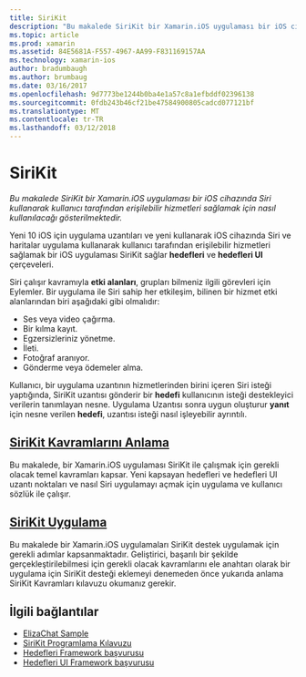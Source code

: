 ```yaml
---
title: SiriKit
description: "Bu makalede SiriKit bir Xamarin.iOS uygulaması bir iOS cihazında Siri kullanarak kullanıcı tarafından erişilebilir hizmetleri sağlamak için nasıl kullanılacağı gösterilmektedir."
ms.topic: article
ms.prod: xamarin
ms.assetid: 84E5681A-F557-4967-AA99-F831169157AA
ms.technology: xamarin-ios
author: bradumbaugh
ms.author: brumbaug
ms.date: 03/16/2017
ms.openlocfilehash: 9d7773be1244b0ba4e1a57c8a1efbddf02396138
ms.sourcegitcommit: 0fdb243b46cf21be47584900805cadcd077121bf
ms.translationtype: MT
ms.contentlocale: tr-TR
ms.lasthandoff: 03/12/2018
---
```

# <a name="sirikit"></a>SiriKit

_Bu makalede SiriKit bir Xamarin.iOS uygulaması bir iOS cihazında Siri kullanarak kullanıcı tarafından erişilebilir hizmetleri sağlamak için nasıl kullanılacağı gösterilmektedir._

Yeni 10 iOS için uygulama uzantıları ve yeni kullanarak iOS cihazında Siri ve haritalar uygulama kullanarak kullanıcı tarafından erişilebilir hizmetleri sağlamak bir iOS uygulaması SiriKit sağlar **hedefleri** ve **hedefleri UI** çerçeveleri.

Siri çalışır kavramıyla **etki alanları**, grupları bilmeniz ilgili görevleri için Eylemler. Bir uygulama ile Siri sahip her etkileşim, bilinen bir hizmet etki alanlarından biri aşağıdaki gibi olmalıdır:

- Ses veya video çağırma.
- Bir kılma kayıt.
- Egzersizleriniz yönetme.
- İleti.
- Fotoğraf aranıyor.
- Gönderme veya ödemeler alma.

Kullanıcı, bir uygulama uzantının hizmetlerinden birini içeren Siri isteği yaptığında, SiriKit uzantısı gönderir bir **hedefi** kullanıcının isteği destekleyici verilerin tanımlayan nesne. Uygulama Uzantısı sonra uygun oluşturur **yanıt** için nesne verilen **hedefi**, uzantısı isteği nasıl işleyebilir ayrıntılı.

## <a name="understanding-sirikit-conceptsiosplatformsirikitunderstanding-sirikitmd"></a>[SiriKit Kavramlarını Anlama](~/ios/platform/sirikit/understanding-sirikit.md)

Bu makalede, bir Xamarin.iOS uygulaması SiriKit ile çalışmak için gerekli olacak temel kavramları kapsar. Yeni kapsayan hedefleri ve hedefleri UI uzantı noktaları ve nasıl Siri uygulamayı açmak için uygulama ve kullanıcı sözlük ile çalışır.

## <a name="implementing-sirikitiosplatformsirikitimplementing-sirikitmd"></a>[SiriKit Uygulama](~/ios/platform/sirikit/implementing-sirikit.md)

Bu makalede bir Xamarin.iOS uygulamaları SiriKit destek uygulamak için gerekli adımlar kapsanmaktadır. Geliştirici, başarılı bir şekilde gerçekleştirilebilmesi için gerekli olacak kavramlarını ele anahtarı olarak bir uygulama için SiriKit desteği eklemeyi denemeden önce yukarıda anlama SiriKit Kavramları kılavuzu okumanız gerekir.





## <a name="related-links"></a>İlgili bağlantılar

- [ElizaChat Sample](https://developer.xamarin.com/samples/monotouch/ios10/ElizaChat/)
- [SiriKit Programlama Kılavuzu](https://developer.apple.com/library/prerelease/content/documentation/Intents/Conceptual/SiriIntegrationGuide/index.html)
- [Hedefleri Framework başvurusu](https://developer.apple.com/reference/intents)
- [Hedefleri UI Framework başvurusu](https://developer.apple.com/reference/intentsui)
